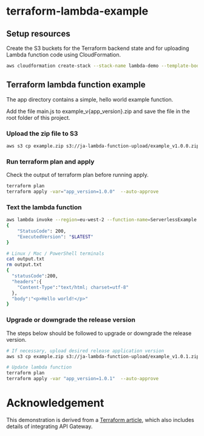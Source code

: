 # terraform-lambda-example

## Setup resources

Create the S3 buckets for the Terraform backend state and for uploading Lambda function code using CloudFormation.

```bash
aws cloudformation create-stack --stack-name lambda-demo --template-body file://cloudformation/s3_resources.yml --region eu-west-2
```


## Terraform lambda function example

The app directory contains a simple, hello world example function.

Add the file main.js to example_v{app_version}.zip and save the file in the root folder of this project.

### Upload the zip file to S3

```bash
aws s3 cp example.zip s3://ja-lambda-function-upload/example_v1.0.0.zip
```

### Run terraform plan and apply

Check the output of terraform plan before running apply.

```bash
terraform plan
terraform apply -var="app_version=1.0.0"  --auto-approve
```

### Text the lambda function

```bash
aws lambda invoke --region=eu-west-2 --function-name=ServerlessExample output.txt
{
    "StatusCode": 200,
    "ExecutedVersion": "$LATEST"
}

# Linux / Mac / PowerShell terminals
cat output.txt
rm output.txt
{
  "statusCode":200,
  "headers":{
    "Content-Type":"text/html; charset=utf-8"
  },
  "body":"<p>Hello world!</p>"
}
```

### Upgrade or downgrade the release version

The steps below should be followed to upgrade or downgrade the release version.

```bash
# If necessary, upload desired release application version
aws s3 cp example.zip s3://ja-lambda-function-upload/example_v1.0.1.zip

# Update lambda function
terraform plan
terraform apply -var "app_version=1.0.1"  --auto-approve
```

# Acknowledgement

This demonstration is derived from a [Terraform article](https://learn.hashicorp.com/terraform/aws/lambda-api-gateway), which also includes details of integrating API Gateway.
